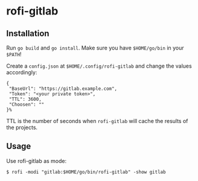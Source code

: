 # rofi-gitlab

## Installation

Run `go build` and `go install`. Make sure you have `$HOME/go/bin` in your `$PATH`!

Create a `config.json` at `$HOME/.config/rofi-gitlab` and change the values accordingly:

```
{
 "BaseUrl": "https://gitlab.example.com",
 "Token": "<your private token>",
 "TTL": 3600, 
 "Choosen": ""
}%
```

TTL is the number of seconds when `rofi-gitlab` will cache the results of the projects.

## Usage 

Use rofi-gitlab as mode:

```
$ rofi -modi "gitlab:$HOME/go/bin/rofi-gitlab" -show gitlab
```

